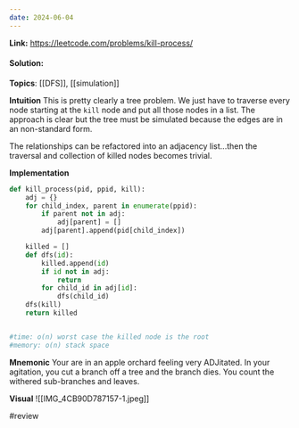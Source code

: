 ```yaml
---
date: 2024-06-04
---
```

**Link:** https://leetcode.com/problems/kill-process/
#### Solution:

**Topics**: [[DFS]], [[simulation]]

**Intuition**
This is pretty clearly a tree problem. We just have to traverse every node starting at the `kill` node and put all those nodes in a list. The approach is clear but the tree must be simulated because the edges are in an non-standard form. 

The relationships can be refactored into an adjacency list...then the traversal and collection of killed nodes becomes trivial. 

**Implementation**
```python
def kill_process(pid, ppid, kill):
	adj = {}
	for child_index, parent in enumerate(ppid):
		if parent not in adj:
			adj[parent] = []
		adj[parent].append(pid[child_index])

	killed = []
	def dfs(id):
		killed.append(id)
		if id not in adj:
			return
		for child_id in adj[id]:
			dfs(child_id)
	dfs(kill)
	return killed


#time: o(n) worst case the killed node is the root
#memory: o(n) stack space
```

**Mnemonic**
Your are in an apple orchard feeling very ADJitated. In your agitation, you cut a branch off a tree and the branch dies. You count the withered sub-branches and leaves. 

**Visual** 
![[IMG_4CB90D787157-1.jpeg]]

#review 



